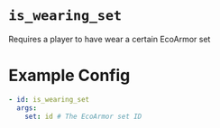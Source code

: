 # `is_wearing_set`

Requires a player to have wear a certain EcoArmor set


# Example Config
```yaml
- id: is_wearing_set
  args:
    set: id # The EcoArmor set ID
```
